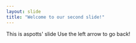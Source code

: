 ```yaml
---
layout: slide
title: "Welcome to our second slide!"
---
```

This is aspotts' slide
Use the left arrow to go back!